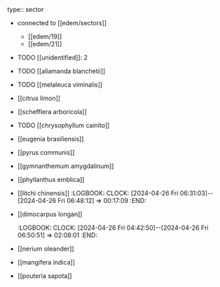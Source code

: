 type:: sector

- connected to [[edem/sectors]]
	- [[edem/19]]
	- [[edem/21]]
- TODO [[unidentified]]: 2
- TODO [[allamanda blanchetii]]
- TODO [[melaleuca viminalis]]
- [[citrus limon]]
- [[schefflera arboricola]]
- TODO [[chrysophyllum cainito]]
- [[eugenia brasiliensis]]
- [[pyrus communis]]
- [[gymnanthemum amygdalinum]]
- [[phyllanthus emblica]]
- [[litchi chinensis]]
  :LOGBOOK:
  CLOCK: [2024-04-26 Fri 06:31:03]--[2024-04-26 Fri 06:48:12] =>  00:17:09
  :END:
- [[dimocarpus longan]]
  
  :LOGBOOK:
  CLOCK: [2024-04-26 Fri 04:42:50]--[2024-04-26 Fri 06:50:51] =>  02:08:01
  :END:
- [[nerium oleander]]
- [[mangifera indica]]
- [[pouteria sapota]]